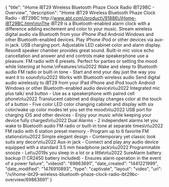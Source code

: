 {
    "title": "iHome iBT29 Wireless Bluetooth Phaze Clock Radio iBT29BC - Overview",
    "description": "iHome iBT29 Wireless Bluetooth Phaze Clock Radio - iBT29BC http:\/\/www.abt.com\/product\/91886\/iHome-iBT29BC.html\n\nThe iBT29 is a Bluetooth-enabled alarm clock with a difference adding excitement and color to your music. Stream wireless digital audio via Bluetooth from your iPhone iPad Android Windows and other Bluetooth-enabled devices. Play iPhone iPod or other devices via aux-in jack. USB charging port. Adjustable LED cabinet color and alarm display. Reson8 speaker chamber provides great sound. Built-in mic voice echo cancellation and answer and end controls make speakerphone use a pleasure. FM radio with 6 presets. Perfect for parties or setting the mood while listening at home.\nFeatures:\n\u2022 Wake and sleep to Bluetooth audio FM radio or built-in tone - Start and end your day just the way you want it to sound\n\u2022 Works with Bluetooth wireless audio Send digital audio wirelessly to iBT29 from your iPad iPhone and iPod touch Android Windows or other Bluetooth-enabled audio device\n\u2022 Integrated mic plus talk\/ end button - Use as a speakerphone with paired cell phone\n\u2022 Translucent cabinet and display changes color at the touch of a button - Five color LED color changing cabinet and display with six color\/wake up color modes let you set the mood\n\u2022 USB port for charging iOS and other devices - Enjoy your music while keeping your device fully charged\n\u2022 Dual Alarms - 2 independent alarms let you wake to Bluetooth audio FM radio or built-in tone at separate times\n\u2022 FM radio with 6 station preset memory - Program up to 6 favorite FM stations\n\u2022 Simple elegant design - Contemporary yet classic look suits any decor\n\u2022 Aux-in jack - Connect and play any audio device equipped with a standard 3.5 mm headphone jack\n\u2022 Programmable snooze - Let\u2019s you sleep in a lot or a little\n\u2022 SureAlarm battery backup (1 CR2450 battery included) - Ensures alarm operation in the event of a power failure",
    "videoid": "69863691",
    "date_created": "1441221999",
    "date_modified": "1476910893",
    "type": "captivate",
    "layout": "video",
    "url": "\/v\/ihome-ibt29-wireless-bluetooth-phaze-clock-radio-ibt29bc-overview\/69863691"
}
